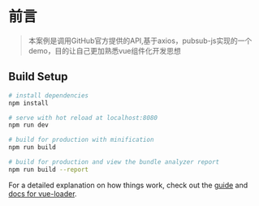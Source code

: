 # 前言

> 本案例是调用GitHub官方提供的API,基于axios，pubsub-js实现的一个demo，目的让自己更加熟悉vue组件化开发思想

## Build Setup

``` bash
# install dependencies
npm install

# serve with hot reload at localhost:8080
npm run dev

# build for production with minification
npm run build

# build for production and view the bundle analyzer report
npm run build --report
```

For a detailed explanation on how things work, check out the [guide](http://vuejs-templates.github.io/webpack/) and [docs for vue-loader](http://vuejs.github.io/vue-loader).
